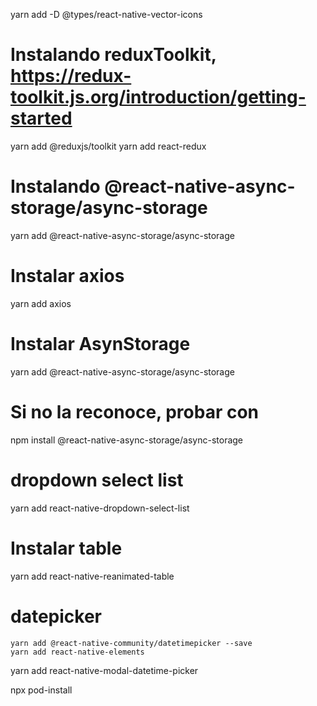 yarn add -D @types/react-native-vector-icons


# Instalando reduxToolkit, https://redux-toolkit.js.org/introduction/getting-started
 yarn add @reduxjs/toolkit
 yarn add react-redux

 # Instalando @react-native-async-storage/async-storage
yarn add @react-native-async-storage/async-storage

# Instalar axios
yarn add axios

# Instalar AsynStorage
yarn add @react-native-async-storage/async-storage
 # Si no la reconoce, probar con
 npm install @react-native-async-storage/async-storage

 # dropdown select list
 yarn add react-native-dropdown-select-list


 # Instalar table
 yarn add react-native-reanimated-table  

 # datepicker
    yarn add @react-native-community/datetimepicker --save
    yarn add react-native-elements

yarn add react-native-modal-datetime-picker

npx pod-install